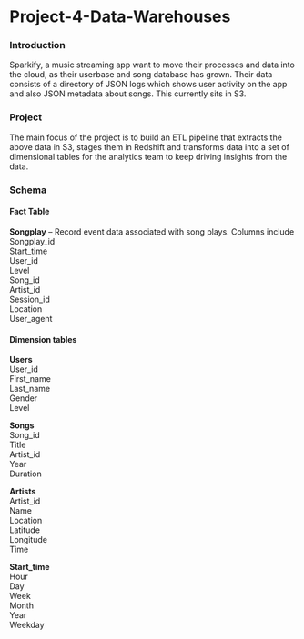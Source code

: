 # Project-4-Data-Warehouses

### Introduction

Sparkify, a music streaming app want to move their processes and data into the cloud, as their userbase and song database has grown. Their data consists of a directory of JSON logs which shows user activity on the app and also JSON metadata about songs. This currently sits in S3. 

### Project
The main focus of the project is to build an ETL pipeline that extracts the above data in S3, stages them in Redshift and transforms data into a set of dimensional tables for the analytics team to keep driving insights from the data. 

### Schema
#### Fact Table

**Songplay** – Record event data associated with song plays. Columns include \
Songplay_id \
Start_time \
User_id \
Level \
Song_id \
Artist_id \
Session_id \
Location \
User_agent

#### Dimension tables
**Users** \
User_id \
First_name \
Last_name \
Gender \
Level 

**Songs** \
Song_id \
Title \
Artist_id \
Year \
Duration 

**Artists** \
Artist_id \
Name	\
Location \
Latitude \
Longitude \
Time 
 
**Start_time** \
Hour \
Day \
Week \
Month \
Year \
Weekday 


